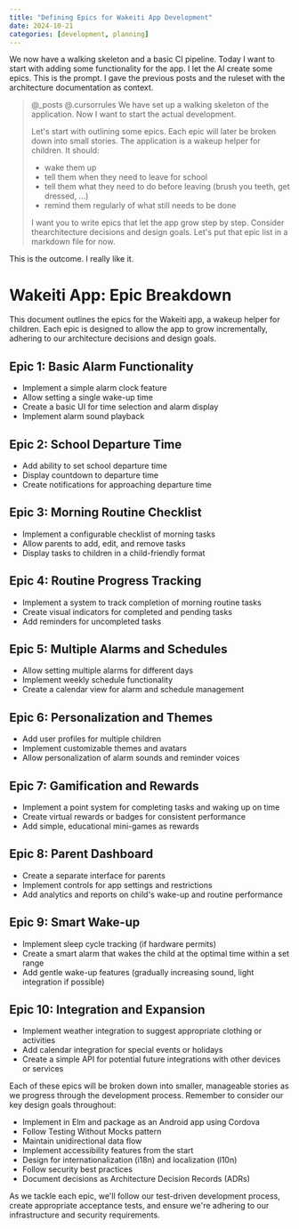 ```yaml
---
title: "Defining Epics for Wakeiti App Development"
date: 2024-10-21
categories: [development, planning]
---
```


We now have a walking skeleton and a basic CI pipeline. Today I want to start with adding some functionality for the app. I let the AI create some epics. This is the prompt. I gave the previous posts and the ruleset with the architecture documentation as context.

>@_posts @.cursorrules We have set up a walking skeleton of the application. Now I want to start the actual development.
>
>Let's start with outlining some epics. Each epic will later be broken down into small stories. The application is a wakeup helper for children. It should:
>- wake them up
>- tell them when they need to leave for school
>- tell them what they need to do before leaving (brush you teeth, get dressed, ...)
>- remind them regularly of what still needs to be done
>
>I want you to write epics that let the app grow step by step. Consider thearchitecture decisions and design goals. Let's put that epic list in a markdown file for now.

This is the outcome. I really like it.

# Wakeiti App: Epic Breakdown

This document outlines the epics for the Wakeiti app, a wakeup helper for children. Each epic is designed to allow the app to grow incrementally, adhering to our architecture decisions and design goals.

## Epic 1: Basic Alarm Functionality

- Implement a simple alarm clock feature
- Allow setting a single wake-up time
- Create a basic UI for time selection and alarm display
- Implement alarm sound playback

## Epic 2: School Departure Time

- Add ability to set school departure time
- Display countdown to departure time
- Create notifications for approaching departure time

## Epic 3: Morning Routine Checklist

- Implement a configurable checklist of morning tasks
- Allow parents to add, edit, and remove tasks
- Display tasks to children in a child-friendly format

## Epic 4: Routine Progress Tracking

- Implement a system to track completion of morning routine tasks
- Create visual indicators for completed and pending tasks
- Add reminders for uncompleted tasks

## Epic 5: Multiple Alarms and Schedules

- Allow setting multiple alarms for different days
- Implement weekly schedule functionality
- Create a calendar view for alarm and schedule management

## Epic 6: Personalization and Themes

- Add user profiles for multiple children
- Implement customizable themes and avatars
- Allow personalization of alarm sounds and reminder voices

## Epic 7: Gamification and Rewards

- Implement a point system for completing tasks and waking up on time
- Create virtual rewards or badges for consistent performance
- Add simple, educational mini-games as rewards

## Epic 8: Parent Dashboard

- Create a separate interface for parents
- Implement controls for app settings and restrictions
- Add analytics and reports on child's wake-up and routine performance

## Epic 9: Smart Wake-up

- Implement sleep cycle tracking (if hardware permits)
- Create a smart alarm that wakes the child at the optimal time within a set range
- Add gentle wake-up features (gradually increasing sound, light integration if possible)

## Epic 10: Integration and Expansion

- Implement weather integration to suggest appropriate clothing or activities
- Add calendar integration for special events or holidays
- Create a simple API for potential future integrations with other devices or services

Each of these epics will be broken down into smaller, manageable stories as we progress through the development process. Remember to consider our key design goals throughout:

- Implement in Elm and package as an Android app using Cordova
- Follow Testing Without Mocks pattern
- Maintain unidirectional data flow
- Implement accessibility features from the start
- Design for internationalization (i18n) and localization (l10n)
- Follow security best practices
- Document decisions as Architecture Decision Records (ADRs)

As we tackle each epic, we'll follow our test-driven development process, create appropriate acceptance tests, and ensure we're adhering to our infrastructure and security requirements.
